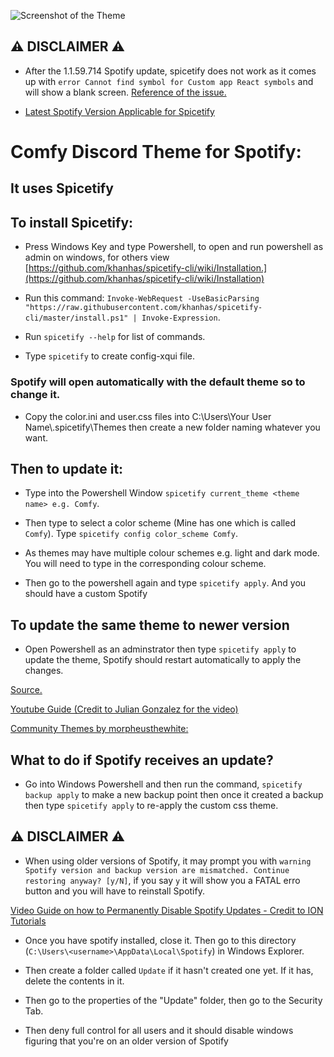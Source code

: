 ![Screenshot of the Theme](https://github.com/Parker06/Spotify-Comfy-Custom-CSS/blob/main/ComfyTheme.PNG)

## :warning: DISCLAIMER :warning:

* After the 1.1.59.714 Spotify update, spicetify does not work as it comes up with `error Cannot find symbol for Custom app React symbols` and will show a blank screen. [Reference of the issue.](https://github.com/khanhas/spicetify-cli/issues/845)

* [Latest Spotify Version Applicable for Spicetify](https://spotify.en.uptodown.com/windows/download/3712596)

# Comfy Discord Theme for Spotify:

## It uses Spicetify

## To install Spicetify:

* Press Windows Key and type Powershell, to open and run powershell as admin on windows, for others view [https://github.com/khanhas/spicetify-cli/wiki/Installation.](https://github.com/khanhas/spicetify-cli/wiki/Installation)

* Run this command: `Invoke-WebRequest -UseBasicParsing "https://raw.githubusercontent.com/khanhas/spicetify-cli/master/install.ps1" | Invoke-Expression`.

* Run `spicetify --help` for list of commands.

* Type `spicetify` to create config-xqui file.

### Spotify will open automatically with the default theme so to change it.

* Copy the color.ini and user.css files into C:\Users\Your User Name\\.spicetify\Themes then create a new folder naming whatever you want.

## Then to update it:

* Type into the Powershell Window `spicetify current_theme <theme name> e.g. Comfy`.

* Then type to select a color scheme (Mine has one which is called `Comfy`). Type `spicetify config color_scheme Comfy`.

* As themes may have multiple colour schemes e.g.  light and dark mode. You will need to type in the corresponding colour scheme.

* Then go to the powershell again and type `spicetify apply`. And you should have a custom Spotify

## To update the same theme to newer version

* Open Powershell as an adminstrator then type `spicetify apply` to update the theme, Spotify should restart automatically to apply the changes.

[Source.](https://www.muo.com/tag/customize-spotify-with-spicetify-themes/)

[Youtube Guide (Credit to Julian Gonzalez for the video)](https://www.youtube.com/watch?v=PoSidNiRu-g)

[Community Themes by morpheusthewhite:](https://github.com/morpheusthewhite/spicetify-themes/tree/master)

## What to do if Spotify receives an update?

* Go into Windows Powershell and then run the command, `spicetify backup apply` to make a new backup point then once it created a backup then type `spicetify apply` to re-apply the custom css theme.

## :warning: DISCLAIMER :warning:

* When using older versions of Spotify, it may prompt you with `warning Spotify version and backup version are mismatched.
Continue restoring anyway? [y/N]`, if you say `y` it will show you a FATAL erro button and you will have to reinstall Spotify.

[Video Guide on how to Permanently Disable Spotify Updates - Credit to ION Tutorials](https://www.youtube.com/watch?v=84TT-deLQtU)

* Once you have spotify installed, close it. Then go to this directory (`C:\Users\<username>\AppData\Local\Spotify`) in Windows Explorer. 

* Then create a folder called `Update` if it hasn't created one yet. If it has, delete the contents in it. 

* Then go to the properties of the "Update" folder, then go to the Security Tab.

* Then deny full control for all users and it should disable windows figuring that you're on an older version of Spotify
